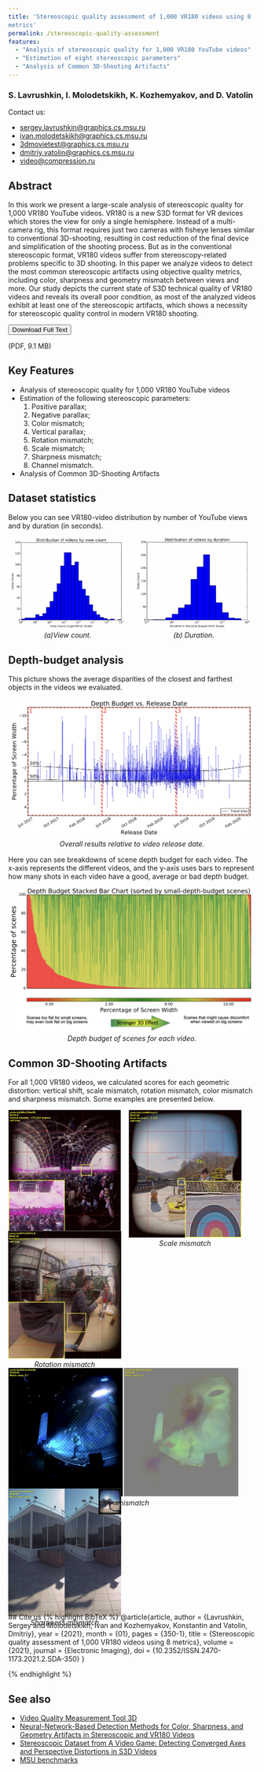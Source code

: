 ```yaml
---
title: 'Stereoscopic quality assessment of 1,000 VR180 videos using 8
metrics'
permalink: /stereoscopic-quality-assessment
features:
  - "Analysis of stereoscopic quality for 1,000 VR180 YouTube videos"
  - "Estimation of eight stereoscopic parameters"
  - "Analysis of Common 3D-Shooting Artifacts"
---
```


### S. Lavrushkin, I. Molodetskikh, K. Kozhemyakov, and D. Vatolin

Contact us: 
* <sergey.lavrushkin@graphics.cs.msu.ru>
* <ivan.molodetskikh@graphics.cs.msu.ru>
* <3dmovietest@graphics.cs.msu.ru>
* <dmitriy.vatolin@graphics.cs.msu.ru>
* <video@compression.ru>

## Abstract
In this work we present a large-scale analysis of stereoscopic quality for 1,000 VR180 YouTube videos. VR180 is a new S3D format for VR devices which stores the view for only
a single hemisphere. Instead of a multi-camera rig, this format requires just two cameras with fisheye lenses similar to conventional 3D-shooting, resulting in cost reduction of the final device and simplification of the shooting process. But as in the conventional stereoscopic format, VR180 videos suffer from stereoscopy-related problems specific to 3D shooting. In this paper we analyze videos to detect the most common stereoscopic artifacts using objective quality metrics, including color, sharpness and geometry mismatch between views and more. Our study depicts the current state of S3D technical quality of VR180 videos and reveals its overall poor condition, as most of the analyzed videos exhibit
at least one of the stereoscopic artifacts, which shows a necessity for stereoscopic quality control in modern VR180 shooting.

<!-- Add Download Full Text button-->
<link rel="stylesheet" href="https://cdnjs.cloudflare.com/ajax/libs/font-awesome/4.7.0/css/font-awesome.min.css">
<div>
<button class="download-button" role="button" onclick="location.href = 'https://drive.google.com/uc?id=1yZkw-BN0OeYWkZWDRNy8aGsYVBOpJuqq'"> <!-- Insert link here-->
    <i class="fa fa-download"></i>
    Download Full Text
</button>
<p class="download-button-caption">(PDF, 9.1 MB)</p>  <!-- Insert correct filesize here-->
</div>

## Key Features
* Analysis of stereoscopic quality for 1,000 VR180 YouTube videos
* Estimation of the following stereoscopic parameters:
    1. Positive parallax;
    2. Negative parallax;
    3. Color mismatch;
    4. Vertical parallax;
    5. Rotation mismatch;
    6. Scale mismatch;
    7. Sharpness mismatch;
    8. Channel mismatch.
* Analysis of Common 3D-Shooting Artifacts
<!-- 
Main part of the page
 -->

<style>
    .examples {
        display: flex;
        flex-wrap: wrap;
        gap: 15px;
        margin-bottom: 15px;
    }

    .small-example {
        text-align: center;
        width:230px;
        height: 230px;
    }
    .color-example{
        text-align: center;
        width:470px;
        height: 230px;
    }
    .sharp-example{
        text-align: center;
        width:230px;
        height: 220px;
    }
    .example {
        text-align: center;
    }
    .big-example {
        text-align: center;
        margin-bottom: 15px;
    }

    @media (min-width: 450px) {
        .example {
            max-width: calc(50% - 10px);
        }
    }
</style>

## Dataset statistics
Below you can see VR180-video distribution by number of YouTube views and by duration (in seconds).

<div class="examples">
    <div class="example">
        <img src="/assets/img/papers/stereoscopic-quality-assessment/pic1.png" alt="distribution of videos by view count"/><br>
        <i>(a)View count.</i>
    </div>
    <div class="example">
        <img src="/assets/img/papers/stereoscopic-quality-assessment/pic2.png" alt="distribution of videos by duration"/><br>
        <i>(b) Duration.</i>
    </div>
</div>

## Depth-budget analysis
This picture shows the average disparities of the closest and farthest objects in the videos we evaluated.
<div class="big-example">
    <img src="/assets/img/papers/stereoscopic-quality-assessment/pic3.png" alt="The average disparities of the closest and farthest objects">
    <i>Overall results relative to video release date.</i>
</div>

Here you can see breakdowns of scene depth budget for each video. The x-axis represents the different videos, and the y-axis uses bars to represent how many shots in each video have a good, average or bad depth budget.
<div class="big-example">
    <img src="/assets/img/papers/stereoscopic-quality-assessment/pic4.png" alt="Depth budget of scenes for each video.">
    <i>Depth budget of scenes for each video.</i>
</div>

## Common 3D-Shooting Artifacts
For all 1,000 VR180 videos, we calculated scores for each
geometric distortion: vertical shift, scale mismatch, rotation mismatch, color mismatch and sharpness mismatch. Some examples are presented below.
<div class="examples">
    <div class="small-example">
        <img src="/assets/img/papers/stereoscopic-quality-assessment/pic17.png" alt="vertical-parallax"/><br>
        <i>Vertical parallax</i>
    </div>
    <div class="small-example">
        <img src="/assets/img/papers/stereoscopic-quality-assessment/pic18.png" alt="dcsle-mismatch"/><br>
        <i>Scale mismatch</i>
    </div>
    <div class="small-example">
        <img src="/assets/img/papers/stereoscopic-quality-assessment/pic19.png" alt="rotation-mismatch"/><br>
        <i>Rotation mismatch</i>
    </div>
</div>
 <br><br>

<div class="examples">
    <div class="color-example">
        <img src="/assets/img/papers/stereoscopic-quality-assessment/pic20.png" alt="color-mismatch"/><br>
        <i>Color mismatch</i>
    </div>
    <div class="sharp-example">
        <img src="/assets/img/papers/stereoscopic-quality-assessment/pic21.png" alt="(sharpness-mismatch"/><br>
        <i>Sharpness mismatch</i>
    </div>
</div>
<br>
## Cite us
{% highlight BibTeX %}
@article{article,
author = {Lavrushkin, Sergey and Molodetskikh, Ivan and Kozhemyakov, Konstantin and Vatolin, Dmitriy},
year = {2021},
month = {01},
pages = {350-1},
title = {Stereoscopic quality assessment of 1,000 VR180 videos using 8 metrics},
volume = {2021},
journal = {Electronic Imaging},
doi = {10.2352/ISSN.2470-1173.2021.2.SDA-350}
}

{% endhighlight %}

## See also 
* [Video Quality Measurement Tool 3D](https://videoprocessing.ai/stereo_quality/)
* [Neural-Network-Based Detection Methods for Color, Sharpness, and Geometry Artifacts in Stereoscopic and VR180 Videos](https://ieeexplore.ieee.org/document/9376385) 
* [Stereoscopic Dataset from A Video Game: Detecting Converged Axes and Perspective Distortions in S3D Videos](https://ieeexplore.ieee.org/document/9376375)
* [MSU benchmarks](https://videoprocessing.ai/benchmarks/)
